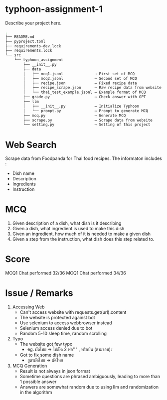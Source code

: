 # typhoon-assignment-1

Describe your project here.

```bash
.
├── README.md
├── pyproject.toml
├── requirements-dev.lock
├── requirements.lock
└── src
    └── typhoon_assignment
        ├── __init__.py
        ├── data
        │   ├── mcq1.jsonl              → First set of MCQ
        │   ├── mcq2.jsonl              → Second set of MCQ
        │   ├── recipe.json             → Fixed recipe data
        │   ├── recipe_scrape.json      → Raw recipe data from website
        │   └── thai_test_example.jsonl → Example format of MCQ
        ├── grade.py                    → Check answer with GPT
        ├── llm
        │   ├── __init__.py             → Initialize Typhoon
        │   └── prompt.py               → Prompt to generate MCQ
        ├── mcq.py                      → Generate MCQ
        ├── scrape.py                   → Scrape data from website
        └── setting.py                  → Setting of this project
```

# Web Search
Scrape data from Foodpanda for Thai food recipes. The informaton includes : 
* Dish name
* Description
* Ingredients
* Instruction

# MCQ
1. Given description of a dish, what dish is it describing
2. Given a dish, what ingredient is used to make this dish
3. Given an ingredient, how much of it is needed to make a given dish
4. Given a step from the instruction, what dish does this step related to.

# Score
MCQ1
Chat performed 32/36
MCQ1
Chat performed 34/36

# Issue / Remarks
1. Accessing Web
    * Can't access website with  requests.get(url).content <!---Follow https://medium.com/@thunderguy/มาทำ-web-scraping-โดยใช้-beautifulsoup-กัน-56ae5dc3e2a2--->
    * The website is protected against bot
    * Use selenium to access webbrowser instead
    * Selenium access denied due to bot
    * Random 5-10 sleep time, random scrolling
2. Typo
    * The website got few typo 
        * eg. ผัดไทย → ไข่เป็ด 2 ฟอ''" , พริกป่น (ตามชอบ)ะ
    * Got to fix some dish name
        * สูตรผัดไทย → ผัดไทย
3. MCQ Generation
    * Result is not always in json format
    * Sometime questions are phrased ambiguously, leading to more than 1 possible answer
    * Answers are somewhat random due to using llm and randomization in the algorithm